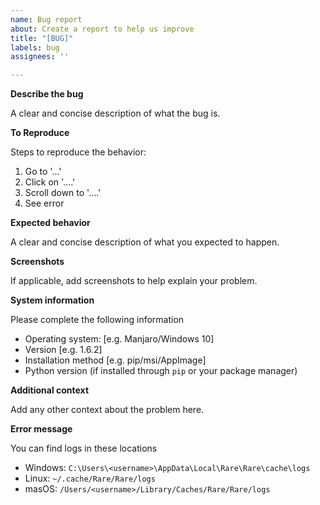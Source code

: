 ```yaml
---
name: Bug report
about: Create a report to help us improve
title: "[BUG]"
labels: bug
assignees: ''

---
```


**Describe the bug**

A clear and concise description of what the bug is.

**To Reproduce**

Steps to reproduce the behavior:
1. Go to '...'
2. Click on '....'
3. Scroll down to '....'
4. See error

**Expected behavior**

A clear and concise description of what you expected to happen.

**Screenshots**

If applicable, add screenshots to help explain your problem.

**System information**

Please complete the following information
- Operating system: [e.g. Manjaro/Windows 10]
- Version [e.g. 1.6.2]
- Installation method [e.g. pip/msi/AppImage]
- Python version (if installed through `pip` or your package manager)

**Additional context**

Add any other context about the problem here.

**Error message**

You can find logs in these locations
- Windows: `C:\Users\<username>\AppData\Local\Rare\Rare\cache\logs`
- Linux: `~/.cache/Rare/Rare/logs`
- masOS: `/Users/<username>/Library/Caches/Rare/Rare/logs`
